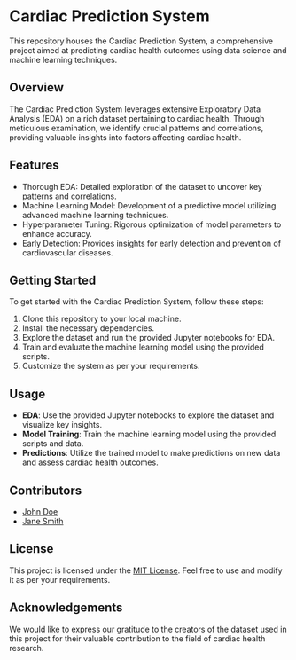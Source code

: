 # Cardiac Prediction System

This repository houses the Cardiac Prediction System, a comprehensive project aimed at predicting cardiac health outcomes using data science and machine learning techniques.

## Overview

The Cardiac Prediction System leverages extensive Exploratory Data Analysis (EDA) on a rich dataset pertaining to cardiac health. Through meticulous examination, we identify crucial patterns and correlations, providing valuable insights into factors affecting cardiac health.

## Features

- Thorough EDA: Detailed exploration of the dataset to uncover key patterns and correlations.
- Machine Learning Model: Development of a predictive model utilizing advanced machine learning techniques.
- Hyperparameter Tuning: Rigorous optimization of model parameters to enhance accuracy.
- Early Detection: Provides insights for early detection and prevention of cardiovascular diseases.

## Getting Started

To get started with the Cardiac Prediction System, follow these steps:

1. Clone this repository to your local machine.
2. Install the necessary dependencies.
3. Explore the dataset and run the provided Jupyter notebooks for EDA.
4. Train and evaluate the machine learning model using the provided scripts.
5. Customize the system as per your requirements.

## Usage

- **EDA**: Use the provided Jupyter notebooks to explore the dataset and visualize key insights.
- **Model Training**: Train the machine learning model using the provided scripts and data.
- **Predictions**: Utilize the trained model to make predictions on new data and assess cardiac health outcomes.

## Contributors

- [John Doe](https://github.com/johndoe)
- [Jane Smith](https://github.com/janesmith)

## License

This project is licensed under the [MIT License](LICENSE). Feel free to use and modify it as per your requirements.

## Acknowledgements

We would like to express our gratitude to the creators of the dataset used in this project for their valuable contribution to the field of cardiac health research.
